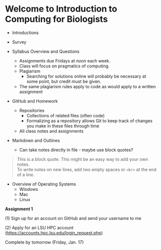 # Welcome to Introduction to Computing for Biologists

- Introductions

- Survey

- Syllabus Overview and Questions
	- Assignments due Fridays at _noon_ each week.
	- Class will focus on pragmatics of computing.
	- Plagiarism
		- Searching for solutions online will probably be necessary at some point, but credit must be given.
    - The same plagiarism rules apply to code as would apply to a written assignment

- GitHub and Homework
	- Repositories
		- Collections of related files (often code)
		- Formalizing as a repository allows Git to keep track of changes you make in these files through time
    - All class notes and assignments
    
- Markdown and Outlines
	- Can take notes directly in file - maybe use block quotes?
    
> This is a block quote.
> This might be an easy way to add your own notes.<br>
> To write notes on new lines, add two empty spaces or `<br>` at the end of a line.

- Overview of Operating Systems
  - Windows
  - Mac
  - Linux

__Assignment 1__

(1) Sign up for an account on GitHub and send your username to me

(2) Apply for an LSU HPC account (https://accounts.hpc.lsu.edu/login_request.php)

Complete by tomorrow (Friday, Jan. 17)
